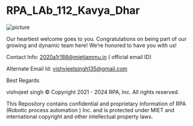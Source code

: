 # RPA_LAb_112_Kavya_Dhar

![picture](https://github.com/MIETDevelopers/RPA_Lab_188_vishvjeet_singh/blob/main/BrandEvo_loop.gif)






Our heartiest welcome goes to you. Congratulations on being part of our growing and dynamic team here! We’re honored to have you with us!

Contact Info: 2020a1r188@mietjammu.in ( official email ID)

Alternate Email Id: vishvjeetsingh135@gmail.com

Best Regards

vishvjeet singh © Copyright 2021 - 2024 RPA, Inc. All rights reserved.

This Repository contains confidential and proprietary information of RPA (Robotic process automation ) Inc. and is protected under MIET and international copyright and other intellectual property laws.
